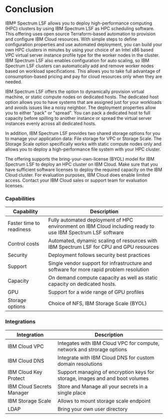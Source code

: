# Conclusion

IBM® Spectrum LSF allows you to deploy high-performance computing (HPC) clusters by using IBM Spectrum LSF as HPC scheduling software. This offering uses open source Terraform-based automation to provision and configure IBM Cloud resources. With simple steps to define configuration properties and use automated deployment, you can build your own HPC clusters in minutes by using your choice of an Intel x86 based VPC virtual server instance profile type for the worker nodes in the cluster. IBM Spectrum LSF also enables configuration for auto scaling, so IBM Spectrum LSF clusters can automatically add and remove worker nodes based on workload specifications. This allows you to take full advantage of consumption-based pricing and pay for cloud resources only when they are needed. 

IBM Spectrum LSF offers the option to dynamically provision virtual machine, or static compute nodes on dedicated hosts. The dedicated host option allows you to have systems that are assigned just for your workloads and avoids issues like a noisy neighbor. The deployment properties allow you to either "pack" or "spread". You can pack a dedicated host to full capacity before spilling to another instance or spread the virtual server instances evenly across all dedicated hosts.

In addition, IBM Spectrum LSF provides two shared storage options for you to manage your application data: File storage for VPC or Storage Scale. The Storage Scale option specifically works with static compute nodes only and allows you to deploy a high-performance file system with your HPC cluster.

The offering supports the bring-your-own-license (BYOL) model for IBM Spectrum LSF to deploy an HPC cluster on IBM Cloud. Make sure that you have sufficient software licenses to deploy the required capacity on the IBM Cloud cluster. For evaluation purposes, IBM Cloud does enable limited access. Contact your IBM Cloud sales or support team for evaluation licenses.

### Capabilities

| Capability | Description |
| ---------- | ----------- |
| Faster time to readiness  | Fully automated deployment of HPC environment on IBM Cloud including ready to use IBM Spectrum LSF software |
| Control costs | Automated, dynamic scaling of resources with IBM Spectrum LSF for CPU and GPU resources |
| Security | Deployment follows security best practices |
| Support | Single vendor support for infrastructure and software for more rapid problem resolution |
| Capacity | On demand compute capacity as well as static capacity on dedicated hosts. |
| GPU | Support for a wide range of GPU profiles | 
| Storage options | Choice of NFS, IBM Storage Scale (BYOL) |

### Integrations

| Integration | Description |
| ----------- | ----------- |
| IBM Cloud VPC | Integates with IBM Cloud VPC for compute, network and strorage options |
| IBM Cloud DNS | Integrate with IBM Cloud DNS for custom domain resolutions |
| IBM Cloud Key Protect | Support managing of encryption keys for storage, images and and boot volumes |
| IBM Cloud Secrets Manager | Store and Manage all your secrets in a single place |
| IBM Storage Scale | Allows to mount storage scale endpoint |
| LDAP | Bring your own user directory |

